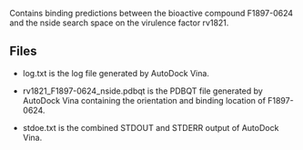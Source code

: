 Contains binding predictions between the bioactive compound F1897-0624 and the nside search space on the virulence factor rv1821.

## Files

- log.txt is the log file generated by AutoDock Vina.

- rv1821_F1897-0624_nside.pdbqt is the PDBQT file generated by AutoDock Vina containing the orientation and binding location of F1897-0624.

- stdoe.txt is the combined STDOUT and STDERR output of AutoDock Vina.

